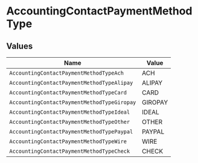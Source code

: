 # AccountingContactPaymentMethodType


## Values

| Name                                        | Value                                       |
| ------------------------------------------- | ------------------------------------------- |
| `AccountingContactPaymentMethodTypeAch`     | ACH                                         |
| `AccountingContactPaymentMethodTypeAlipay`  | ALIPAY                                      |
| `AccountingContactPaymentMethodTypeCard`    | CARD                                        |
| `AccountingContactPaymentMethodTypeGiropay` | GIROPAY                                     |
| `AccountingContactPaymentMethodTypeIdeal`   | IDEAL                                       |
| `AccountingContactPaymentMethodTypeOther`   | OTHER                                       |
| `AccountingContactPaymentMethodTypePaypal`  | PAYPAL                                      |
| `AccountingContactPaymentMethodTypeWire`    | WIRE                                        |
| `AccountingContactPaymentMethodTypeCheck`   | CHECK                                       |